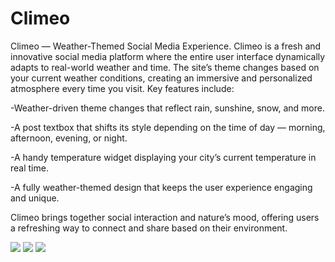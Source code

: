 # Climeo
Climeo — Weather-Themed Social Media Experience.
Climeo is a fresh and innovative social media platform where the entire user interface dynamically adapts to real-world weather and time. The site’s theme changes based on your current weather conditions, creating an immersive and personalized atmosphere every time you visit.
Key features include:

-Weather-driven theme changes that reflect rain, sunshine, snow, and more.

-A post textbox that shifts its style depending on the time of day — morning, afternoon, evening, or night.

-A handy temperature widget displaying your city’s current temperature in real time.

-A fully weather-themed design that keeps the user experience engaging and unique.

Climeo brings together social interaction and nature’s mood, offering users a refreshing way to connect and share based on their environment.

<img src="https://i.ibb.co/VWsgq524/bandicam-2025-08-12-00-18-48-861.jpg">
<img src="https://i.ibb.co/krsRHrp/bandicam-2025-08-12-00-20-39-163.jpgg">
<img src="https://i.ibb.co/8Dg6XhgG/bandicam-2025-08-12-00-20-46-273.jpg">
